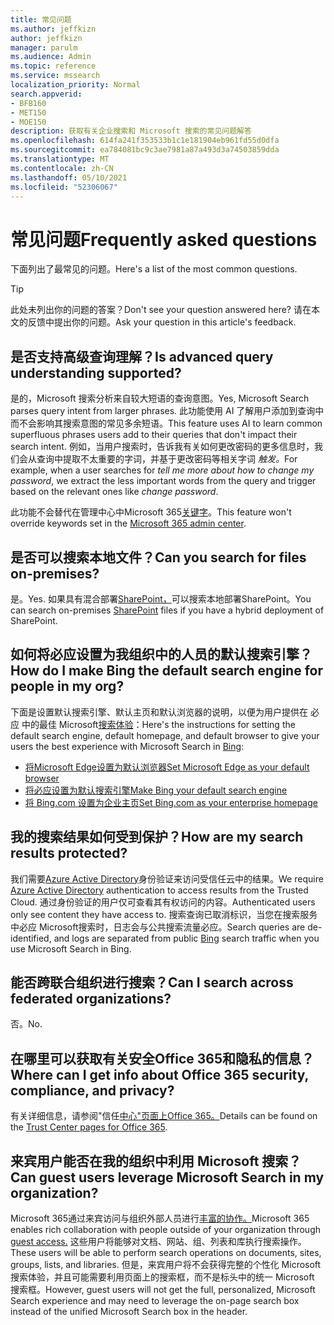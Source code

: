 ```yaml
---
title: 常见问题
ms.author: jeffkizn
author: jeffkizn
manager: parulm
ms.audience: Admin
ms.topic: reference
ms.service: mssearch
localization_priority: Normal
search.appverid:
- BFB160
- MET150
- MOE150
description: 获取有关企业搜索和 Microsoft 搜索的常见问题解答
ms.openlocfilehash: 614fa241f353533b1c1e181904eb961fd55d0dfa
ms.sourcegitcommit: ea784081bc9c3ae7981a87a493d3a74503859dda
ms.translationtype: MT
ms.contentlocale: zh-CN
ms.lasthandoff: 05/10/2021
ms.locfileid: "52306067"
---
```

<!-- markdownlint-disable no-trailing-punctuation -->
# <a name="frequently-asked-questions"></a><span data-ttu-id="45ac0-103">常见问题</span><span class="sxs-lookup"><span data-stu-id="45ac0-103">Frequently asked questions</span></span>

<span data-ttu-id="45ac0-104">下面列出了最常见的问题。</span><span class="sxs-lookup"><span data-stu-id="45ac0-104">Here's a list of the most common questions.</span></span>

> [!TIP]
> <span data-ttu-id="45ac0-105">此处未列出你的问题的答案？</span><span class="sxs-lookup"><span data-stu-id="45ac0-105">Don't see your question answered here?</span></span> <span data-ttu-id="45ac0-106">请在本文的反馈中提出你的问题。</span><span class="sxs-lookup"><span data-stu-id="45ac0-106">Ask your question in this article's feedback.</span></span>

## <a name="is-advanced-query-understanding-supported"></a><span data-ttu-id="45ac0-107">是否支持高级查询理解？</span><span class="sxs-lookup"><span data-stu-id="45ac0-107">Is advanced query understanding supported?</span></span>

<span data-ttu-id="45ac0-108">是的，Microsoft 搜索分析来自较大短语的查询意图。</span><span class="sxs-lookup"><span data-stu-id="45ac0-108">Yes, Microsoft Search parses query intent from larger phrases.</span></span> <span data-ttu-id="45ac0-109">此功能使用 AI 了解用户添加到查询中而不会影响其搜索意图的常见多余短语。</span><span class="sxs-lookup"><span data-stu-id="45ac0-109">This feature uses AI to learn common superfluous phrases users add to their queries that don't impact their search intent.</span></span> <span data-ttu-id="45ac0-110">例如，当用户搜索时，告诉我有关如何更改密码的更多信息时，我们会从查询中提取不太重要的字词，并基于更改密码等相关字词 *触发。*</span><span class="sxs-lookup"><span data-stu-id="45ac0-110">For example, when a user searches for *tell me more about how to change my password*, we extract the less important words from the query and trigger based on the relevant ones like *change password*.</span></span>
  
<span data-ttu-id="45ac0-111">此功能不会替代在管理中心中Microsoft 365[关键字](https://admin.microsoft.com)。</span><span class="sxs-lookup"><span data-stu-id="45ac0-111">This feature won't override keywords set in the [Microsoft 365 admin center](https://admin.microsoft.com).</span></span>
  
## <a name="can-you-search-for-files-on-premises"></a><span data-ttu-id="45ac0-112">是否可以搜索本地文件？</span><span class="sxs-lookup"><span data-stu-id="45ac0-112">Can you search for files on-premises?</span></span>

<span data-ttu-id="45ac0-113">是。</span><span class="sxs-lookup"><span data-stu-id="45ac0-113">Yes.</span></span> <span data-ttu-id="45ac0-114">如果具有混合部署[SharePoint，](http://sharepoint.com/)可以搜索本地部署SharePoint。</span><span class="sxs-lookup"><span data-stu-id="45ac0-114">You can search on-premises [SharePoint](http://sharepoint.com/) files if you have a hybrid deployment of SharePoint.</span></span>
  
## <a name="how-do-i-make-bing-the-default-search-engine-for-people-in-my-org"></a><span data-ttu-id="45ac0-115">如何将必应设置为我组织中的人员的默认搜索引擎？</span><span class="sxs-lookup"><span data-stu-id="45ac0-115">How do I make Bing the default search engine for people in my org?</span></span>

<span data-ttu-id="45ac0-116">下面是设置默认搜索引擎、默认主页和默认浏览器的说明，以便为用户提供在 必应 中的最佳 Microsoft[搜索体验](https://Bing.com)：</span><span class="sxs-lookup"><span data-stu-id="45ac0-116">Here's the instructions for setting the default search engine, default homepage, and default browser to give your users the best experience with Microsoft Search in [Bing](https://Bing.com):</span></span>

- [<span data-ttu-id="45ac0-117">将Microsoft Edge设置为默认浏览器</span><span class="sxs-lookup"><span data-stu-id="45ac0-117">Set Microsoft Edge as your default browser</span></span>](/deployedge/edge-default-browser)
- [<span data-ttu-id="45ac0-118">将必应设置为默认搜索引擎</span><span class="sxs-lookup"><span data-stu-id="45ac0-118">Make Bing your default search engine</span></span>](set-default-search-engine.md)
- [<span data-ttu-id="45ac0-119">将 Bing.com 设置为企业主页</span><span class="sxs-lookup"><span data-stu-id="45ac0-119">Set Bing.com as your enterprise homepage</span></span>](set-default-homepage.md)

## <a name="how-are-my-search-results-protected"></a><span data-ttu-id="45ac0-120">我的搜索结果如何受到保护？</span><span class="sxs-lookup"><span data-stu-id="45ac0-120">How are my search results protected?</span></span>

<span data-ttu-id="45ac0-121">我们需要[Azure Active Directory](/azure/active-directory/)身份验证来访问受信任云中的结果。</span><span class="sxs-lookup"><span data-stu-id="45ac0-121">We require [Azure Active Directory](/azure/active-directory/) authentication to access results from the Trusted Cloud.</span></span> <span data-ttu-id="45ac0-122">通过身份验证的用户仅可查看其有权访问的内容。</span><span class="sxs-lookup"><span data-stu-id="45ac0-122">Authenticated users only see content they have access to.</span></span> <span data-ttu-id="45ac0-123">搜索查询已取消标识，当您在搜索服务中必应 Microsoft[](https://Bing.com)搜索时，日志会与公共搜索流量必应。</span><span class="sxs-lookup"><span data-stu-id="45ac0-123">Search queries are de-identified, and logs are separated from public [Bing](https://Bing.com) search traffic when you use Microsoft Search in Bing.</span></span>

## <a name="can-i-search-across-federated-organizations"></a><span data-ttu-id="45ac0-124">能否跨联合组织进行搜索？</span><span class="sxs-lookup"><span data-stu-id="45ac0-124">Can I search across federated organizations?</span></span>

<span data-ttu-id="45ac0-125">否。</span><span class="sxs-lookup"><span data-stu-id="45ac0-125">No.</span></span>

## <a name="where-can-i-get-info-about-office-365-security-compliance-and-privacy"></a><span data-ttu-id="45ac0-126">在哪里可以获取有关安全Office 365和隐私的信息？</span><span class="sxs-lookup"><span data-stu-id="45ac0-126">Where can I get info about Office 365 security, compliance, and privacy?</span></span>

<span data-ttu-id="45ac0-127">有关详细信息，请参阅"信任[中心"页面上Office 365。](https://www.microsoft.com/TrustCenter/CloudServices/office365/default.aspx)</span><span class="sxs-lookup"><span data-stu-id="45ac0-127">Details can be found on the [Trust Center pages for Office 365](https://www.microsoft.com/TrustCenter/CloudServices/office365/default.aspx).</span></span>

## <a name="can-guest-users-leverage-microsoft-search-in-my-organization"></a><span data-ttu-id="45ac0-128">来宾用户能否在我的组织中利用 Microsoft 搜索？</span><span class="sxs-lookup"><span data-stu-id="45ac0-128">Can guest users leverage Microsoft Search in my organization?</span></span>

<span data-ttu-id="45ac0-129">Microsoft 365通过来宾访问与组织外部人员进行[丰富的协作。](/microsoft-365/solutions/collaborate-with-people-outside-your-organization)</span><span class="sxs-lookup"><span data-stu-id="45ac0-129">Microsoft 365 enables rich collaboration with people outside of your organization through [guest access.](/microsoft-365/solutions/collaborate-with-people-outside-your-organization)</span></span> <span data-ttu-id="45ac0-130">这些用户将能够对文档、网站、组、列表和库执行搜索操作。</span><span class="sxs-lookup"><span data-stu-id="45ac0-130">These users will be able to perform search operations on documents, sites, groups, lists, and libraries.</span></span> <span data-ttu-id="45ac0-131">但是，来宾用户将不会获得完整的个性化 Microsoft 搜索体验，并且可能需要利用页面上的搜索框，而不是标头中的统一 Microsoft 搜索框。</span><span class="sxs-lookup"><span data-stu-id="45ac0-131">However, guest users will not get the full, personalized, Microsoft Search experience and may need to leverage the on-page search box instead of the unified Microsoft Search box in the header.</span></span>